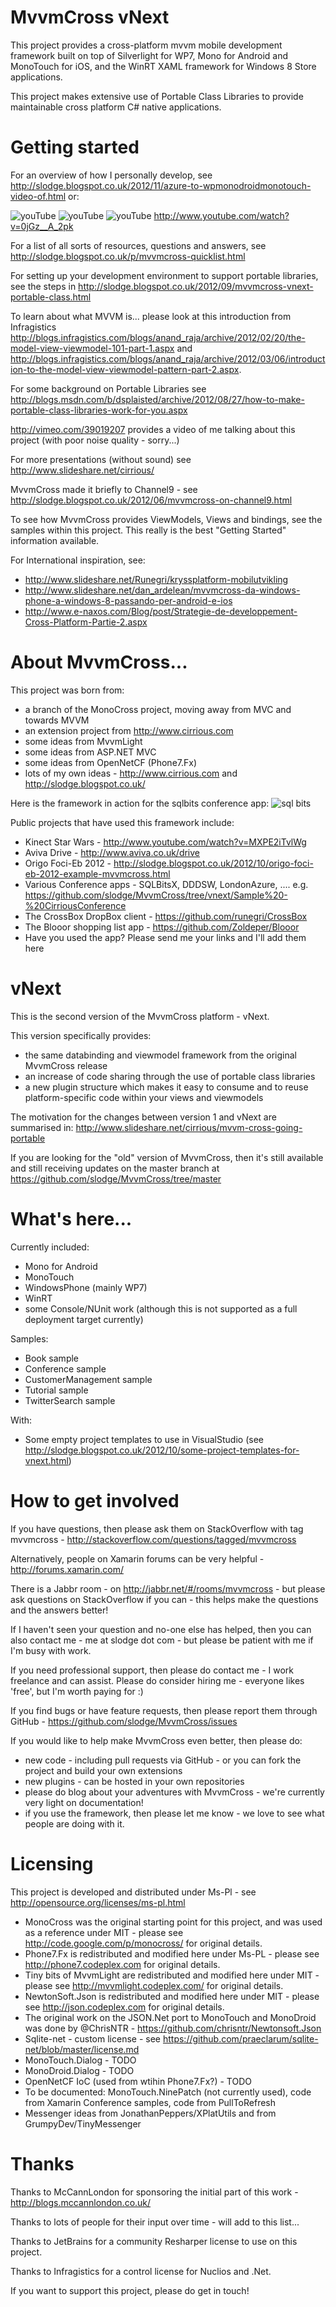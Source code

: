 # MvvmCross vNext

This project provides a cross-platform mvvm mobile development framework built on top of Silverlight for WP7, Mono for Android and MonoTouch for iOS, and the WinRT XAML framework for Windows 8 Store applications.

This project makes extensive use of Portable Class Libraries to provide maintainable cross platform C# native applications.

# Getting started

For an overview of how I personally develop, see http://slodge.blogspot.co.uk/2012/11/azure-to-wpmonodroidmonotouch-video-of.html or:

![youTube](http://img.youtube.com/vi/0jGz__A_2pk/1.jpg) ![youTube](http://img.youtube.com/vi/0jGz__A_2pk/2.jpg) ![youTube](http://img.youtube.com/vi/0jGz__A_2pk/3.jpg)
http://www.youtube.com/watch?v=0jGz__A_2pk

For a list of all sorts of resources, questions and answers, see http://slodge.blogspot.co.uk/p/mvvmcross-quicklist.html

For setting up your development environment to support portable libraries, see the steps in http://slodge.blogspot.co.uk/2012/09/mvvmcross-vnext-portable-class.html

To learn about what MVVM is... please look at this introduction from Infragistics http://blogs.infragistics.com/blogs/anand_raja/archive/2012/02/20/the-model-view-viewmodel-101-part-1.aspx and http://blogs.infragistics.com/blogs/anand_raja/archive/2012/03/06/introduction-to-the-model-view-viewmodel-pattern-part-2.aspx.

For some background on Portable Libraries see http://blogs.msdn.com/b/dsplaisted/archive/2012/08/27/how-to-make-portable-class-libraries-work-for-you.aspx

http://vimeo.com/39019207 provides a video of me talking about this project (with poor noise quality - sorry...) 

For more presentations (without sound) see http://www.slideshare.net/cirrious/

MvvmCross made it briefly to Channel9 - see http://slodge.blogspot.co.uk/2012/06/mvvmcross-on-channel9.html

To see how MvvmCross provides ViewModels, Views and bindings, see the samples within this project. This really is the best "Getting Started" information available.

For International inspiration, see:

- http://www.slideshare.net/Runegri/kryssplatform-mobilutvikling
- http://www.slideshare.net/dan_ardelean/mvvmcross-da-windows-phone-a-windows-8-passando-per-android-e-ios
- http://www.e-naxos.com/Blog/post/Strategie-de-developpement-Cross-Platform-Partie-2.aspx

# About MvvmCross...

This project was born from:

- a branch of the MonoCross project, moving away from MVC and towards MVVM
- an extension project from http://www.cirrious.com
- some ideas from MvvmLight
- some ideas from ASP.NET MVC
- some ideas from OpenNetCF (Phone7.Fx)
- lots of my own ideas - http://www.cirrious.com and http://slodge.blogspot.co.uk/

Here is the framework in action for the sqlbits conference app:
![sql bits](http://i.imgur.com/lVPv1.png)
<!-- http://i.imgur.com/vfWen.png -->

Public projects that have used this framework include:

- Kinect Star Wars - http://www.youtube.com/watch?v=MXPE2iTvlWg
- Aviva Drive - http://www.aviva.co.uk/drive
- Origo Foci-Eb 2012 - http://slodge.blogspot.co.uk/2012/10/origo-foci-eb-2012-example-mvvmcross.html
- Various Conference apps - SQLBitsX, DDDSW, LondonAzure, .... e.g. https://github.com/slodge/MvvmCross/tree/vnext/Sample%20-%20CirriousConference
- The CrossBox DropBox client - https://github.com/runegri/CrossBox
- The Blooor shopping list app - https://github.com/Zoldeper/Blooor
- Have you used the app? Please send me your links and I'll add them here

# vNext

This is the second version of the MvvmCross platform - vNext.

This version specifically provides:

- the same databinding and viewmodel framework from the original MvvmCross release
- an increase of code sharing through the use of portable class libraries
- a new plugin structure which makes it easy to consume and to reuse platform-specific code within your views and viewmodels

The motivation for the changes between version 1 and vNext are summarised in: http://www.slideshare.net/cirrious/mvvm-cross-going-portable
 
If you are looking for the "old" version of MvvmCross, then it's still available and still receiving updates on the master branch at https://github.com/slodge/MvvmCross/tree/master

# What's here...

Currently included:

- Mono for Android 
- MonoTouch 
- WindowsPhone (mainly WP7)
- WinRT
- some Console/NUnit work (although this is not supported as a full deployment target currently)

Samples:

- Book sample
- Conference sample
- CustomerManagement sample
- Tutorial sample
- TwitterSearch sample

With:

- Some empty project templates to use in VisualStudio (see http://slodge.blogspot.co.uk/2012/10/some-project-templates-for-vnext.html)

# How to get involved

If you have questions, then please ask them on StackOverflow with tag mvvmcross - http://stackoverflow.com/questions/tagged/mvvmcross

Alternatively, people on Xamarin forums can be very helpful - http://forums.xamarin.com/

There is a Jabbr room - on http://jabbr.net/#/rooms/mvvmcross - but please ask questions on StackOverflow if you can - this helps make the questions and the answers better!

If I haven't seen your question and no-one else has helped, then you can also contact me - me at slodge dot com - but please be patient with me if I'm busy with work.

If you need professional support, then please do contact me - I work freelance and can assist. Please do consider hiring me - everyone likes 'free', but I'm worth paying for :)

If you find bugs or have feature requests, then please report them through GitHub - https://github.com/slodge/MvvmCross/issues

If you would like to help make MvvmCross even better, then please do:

- new code - including pull requests via GitHub - or you can fork the project and build your own extensions
- new plugins - can be hosted in your own repositories
- please do blog about your adventures with MvvmCross - we're currently very light on documentation!
- if you use the framework, then please let me know - we love to see what people are doing with it.

# Licensing

This project is developed and distributed under Ms-Pl - see http://opensource.org/licenses/ms-pl.html

- MonoCross was the original starting point for this project, and was used as a reference under MIT - please see http://code.google.com/p/monocross/ for original details.
- Phone7.Fx is redistributed and modified here under Ms-PL - please see http://phone7.codeplex.com for original details.
- Tiny bits of MvvmLight are redistributed and modified here under MIT - please see http://mvvmlight.codeplex.com/ for original details.
- NewtonSoft.Json is redistributed and modified here under MIT - please see http://json.codeplex.com for original details. 
- The original work on the JSON.Net port to MonoTouch and MonoDroid was done by @ChrisNTR - https://github.com/chrisntr/Newtonsoft.Json
- Sqlite-net - custom license - see https://github.com/praeclarum/sqlite-net/blob/master/license.md
- MonoTouch.Dialog - TODO
- MonoDroid.Dialog - TODO
- OpenNetCF IoC (used from wtihin Phone7.Fx?) - TODO
- To be documented: MonoTouch.NinePatch (not currently used), code from Xamarin Conference samples, code from PullToRefresh
- Messenger ideas from JonathanPeppers/XPlatUtils and from GrumpyDev/TinyMessenger

# Thanks

Thanks to McCannLondon for sponsoring the initial part of this work - http://blogs.mccannlondon.co.uk/

Thanks to lots of people for their input over time - will add to this list...

Thanks to JetBrains for a community Resharper license to use on this project.

Thanks to Infragistics for a control license for Nuclios and .Net.

If you want to support this project, please do get in touch!